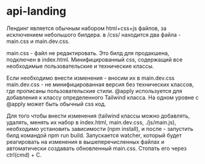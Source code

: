 # api-landing


Лендинг является обычным набором html+css+js файлов, за исключением небольшого билдера.
в /css/ находится два файла - main.css и main.dev.css.

main.css - файл не редактировать. Это билд для продакшена, подключен в index.html. Минифицированный css, содержащий все необходимые пользовательские и технические классы.

Если необходимо внести изменения - вносим их в main.dev.css
main.dev.css - не минифицированная версия без технических классов, где прописаны пользовательские стили. 
@apply используется для добавления к классу определенного Tailwind класса. На одном уровне с @apply может быть обычный css код.


Для того чтобы внести изменения (tailwind классы можно добавлять, удалять, менять их набор в index.html, main.dev.css, ./js/main.js), необходимо установить зависимости (npm install), и после - запустить билд командой npm run build. 
Запускается watcher, который будет реагировать на изменения в вышеперечисленных файлах и автоматически создавать обновленный main.css. Стопать его через ctrl(cmd) + C.